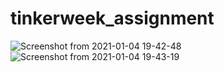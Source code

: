 # tinkerweek_assignment
![Screenshot from 2021-01-04 19-42-48](https://user-images.githubusercontent.com/44108599/103544208-be1c9480-4ec5-11eb-92b7-e118fbf5a059.png)
![Screenshot from 2021-01-04 19-43-19](https://user-images.githubusercontent.com/44108599/103544222-c248b200-4ec5-11eb-8067-8614f9b3d615.png)
